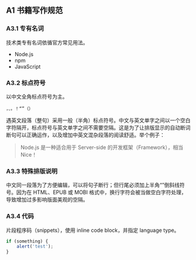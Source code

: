 ## A1 书籍写作规范

### A3.1 专有名词

技术类专有名词依循官方常见用法。

-   Node.js
-   npm
-   JavaScript

### A3.2 标点符号

以中文全角标点符号为主。

    ，、。！“”（）

遇英文段落（整句）采用一般（半角）标点符号。中文与英文单字之间以一个空白字符隔开，标点符号与英文单字之间不需要空隔。这是为了让排版显示的自动断词断句可以正确运作，以及增加中英文混杂段落的阅读舒适。举个例子：

>   Node.js 是一种适合用于 Server-side 的开发框架（Framework），相当
    Nice！

### A3.3 特殊排版说明

中文同一段落为了方便编辑，可以将句子断行；但行尾必须加上半角“”倒斜线符号。因为在 HTML、EPUB 或 MOBI 格式中，换行字符会被当做空白字符处理，导致增加过多影响版面美观的空隔。

### A3.4 代码

片段程序码（snippets），使用 inline code block，并指定 language type。

```javascript
if (something) {
    alert('test');
}
```
